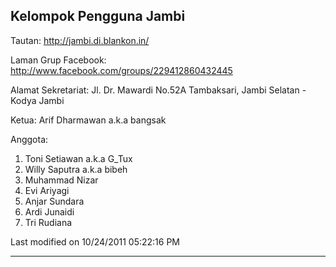 ## Kelompok Pengguna  Jambi

Tautan: ​http://jambi.di.blankon.in/

Laman Grup Facebook: ​http://www.facebook.com/groups/229412860432445

Alamat Sekretariat: Jl. Dr. Mawardi No.52A Tambaksari, Jambi Selatan - Kodya Jambi

Ketua: Arif Dharmawan a.k.a bangsak

Anggota:
  1. Toni Setiawan a.k.a G_Tux
  2. Willy Saputra a.k.a bibeh
  3. Muhammad Nizar
  4. Evi Ariyagi
  5. Anjar Sundara
  6. Ardi Junaidi
  7. Tri Rudiana

Last modified on 10/24/2011 05:22:16 PM
 
---
 
